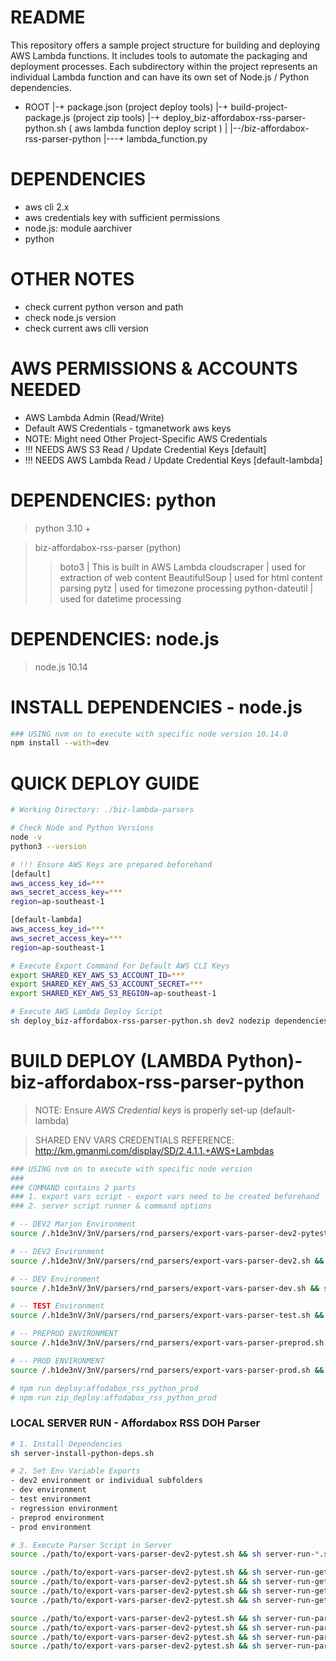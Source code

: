 # README
This repository offers a sample project structure for building and deploying AWS Lambda functions.
It includes tools to automate the packaging and deployment processes.
Each subdirectory within the project represents an individual Lambda function and can have its own set of Node.js / Python dependencies.

+ ROOT
|-+ package.json (project deploy tools)
|-+ build-project-package.js (project zip tools)
|-+ deploy_biz-affordabox-rss-parser-python.sh ( aws lambda function deploy script )
|
|--/biz-affordabox-rss-parser-python
|---+ lambda_function.py

# DEPENDENCIES
- aws cli 2.x
- aws credentials key with sufficient permissions
- node.js: module aarchiver
- python

# OTHER NOTES
- check current python verson and path
- check node.js version
- check current aws clli version

# AWS PERMISSIONS & ACCOUNTS NEEDED
- AWS Lambda Admin (Read/Write)
- Default AWS Credentials - tgmanetwork aws keys
- NOTE: Might need Other Project-Specific AWS Credentials
- !!! NEEDS AWS S3 Read / Update Credential Keys [default]
- !!! NEEDS AWS Lambda Read / Update Credential Keys [default-lambda]

# DEPENDENCIES: python

> python 3.10 +

> biz-affordabox-rss-parser (python)
>> boto3                             | This is built in AWS Lambda 
>> cloudscraper                      | used for extraction of web content
>> BeautifulSoup                     | used for html content parsing
>> pytz                              | used for timezone processing
>> python-dateutil                   | used for datetime processing

# DEPENDENCIES: node.js

> node.js 10.14

# INSTALL DEPENDENCIES - node.js

```bash
### USING nvm on to execute with specific node version 10.14.0
npm install --with=dev
```

# QUICK DEPLOY GUIDE
```bash
# Working Directory: ./biz-lambda-parsers

# Check Node and Python Versions
node -v
python3 --version

# !!! Ensure AWS Keys are prepared beforehand
[default]
aws_access_key_id=***
aws_secret_access_key=***
region=ap-southeast-1

[default-lambda]
aws_access_key_id=***
aws_secret_access_key=***
region=ap-southeast-1

# Execute Export Command For Default AWS CLI Keys
export SHARED_KEY_AWS_S3_ACCOUNT_ID=***
export SHARED_KEY_AWS_S3_ACCOUNT_SECRET=***
export SHARED_KEY_AWS_S3_REGION=ap-southeast-1

# Execute AWS Lambda Deploy Script
sh deploy_biz-affordabox-rss-parser-python.sh dev2 nodezip dependencies
```

# BUILD DEPLOY (LAMBDA Python)- biz-affordabox-rss-parser-python

> NOTE: Ensure *AWS Credential keys* is properly set-up (default-lambda)

> SHARED ENV VARS CREDENTIALS REFERENCE: http://km.gmanmi.com/display/SD/2.4.1.1.+AWS+Lambdas

```bash
### USING nvm on to execute with specific node version
###
### COMMAND contains 2 parts
### 1. export vars script - export vars need to be created beforehand
### 2. server script runner & command options

# -- DEV2 Marjon Environment
source /.h1de3nV/3nV/parsers/rnd_parsers/export-vars-parser-dev2-pytest.sh && sh server-deploy-lambda.sh pytest nodezip dependencies

# -- DEV2 Environment
source /.h1de3nV/3nV/parsers/rnd_parsers/export-vars-parser-dev2.sh && sh server-deploy-lambda.sh dev2 nodezip dependencies

# -- DEV Environment
source /.h1de3nV/3nV/parsers/rnd_parsers/export-vars-parser-dev.sh && sh server-deploy-lambda.sh dev nodezip dependencies

# -- TEST Environment
source /.h1de3nV/3nV/parsers/rnd_parsers/export-vars-parser-test.sh && sh server-deploy-lambda.sh test nodezip dependencies

# -- PREPROD ENVIRONMENT
source /.h1de3nV/3nV/parsers/rnd_parsers/export-vars-parser-preprod.sh && sh server-deploy-lambda.sh preprod nodezip dependencies

# -- PROD ENVIRONMENT
source /.h1de3nV/3nV/parsers/rnd_parsers/export-vars-parser-prod.sh && sh server-deploy-lambda.sh prod nodezip dependencies

# npm run deploy:affodabox_rss_python_prod
# npm run zip_deploy:affodabox_rss_python_prod
```

### LOCAL SERVER RUN - Affordabox RSS DOH Parser
```bash
# 1. Install Dependencies
sh server-install-python-deps.sh

# 2. Set Env Variable Exports
- dev2 environment or individual subfolders
- dev environment
- test environment
- regression environment
- preprod environment
- prod environment

# 3. Execute Parser Script in Server
source ./path/to/export-vars-parser-dev2-pytest.sh && sh server-run-*.sh

source ./path/to/export-vars-parser-dev2-pytest.sh && sh server-run-get-doh.sh
source ./path/to/export-vars-parser-dev2-pytest.sh && sh server-run-get-phivolcs.sh
source ./path/to/export-vars-parser-dev2-pytest.sh && sh server-run-get-pagasa.sh
source ./path/to/export-vars-parser-dev2-pytest.sh && sh server-run-get-gmartv.sh

source ./path/to/export-vars-parser-dev2-pytest.sh && sh server-run-parse-doh.sh
source ./path/to/export-vars-parser-dev2-pytest.sh && sh server-run-parse-phivolcs.sh
source ./path/to/export-vars-parser-dev2-pytest.sh && sh server-run-parse-pagasa.sh
source ./path/to/export-vars-parser-dev2-pytest.sh && sh server-run-parse-gmartv.sh
```